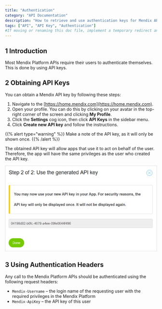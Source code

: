 ```yaml
---
title: "Authentication"
category: "API Documentation"
description: "How to retrieve and use authentication keys for Mendix APIs"
tags: ["API", "API Key", "Authentication"]
#If moving or renaming this doc file, implement a temporary redirect and let the respective team know they should update the URL in the product. See Mapping to Products for more details.
---
```


## 1 Introduction

Most Mendix Platform APIs require their users to authenticate themselves. This is done by using API keys.

## 2 Obtaining API Keys

You can obtain a Mendix API key by following these steps:

1.  Navigate to the [https://home.mendix.com](https://home.mendix.com).
2.  Open your profile. You can do this by clicking on your avatar in the top-right corner of the screen and clicking **My Profile**.
3.  Click the **Settings** cog icon, then click **API Keys** in the sidebar menu.
4.  Click **Create new API key** and follow the instructions.

{{% alert type="warning" %}}
Make a note of the API key, as it will only be shown once.
{{% /alert %}}

The obtained API key will allow apps that use it to act on behalf of the user. Therefore, the app will have the same privileges as the user who created the API key.

![](attachments/131088/425985.png)

## 3 Using Authentication Headers

Any call to the Mendix Platform APIs should be authenticated using the following request headers:

* `Mendix-Username` – the login name of the requesting user with the required privileges in the Mendix Platform
* `Mendix-ApiKey` – the API key of this user
